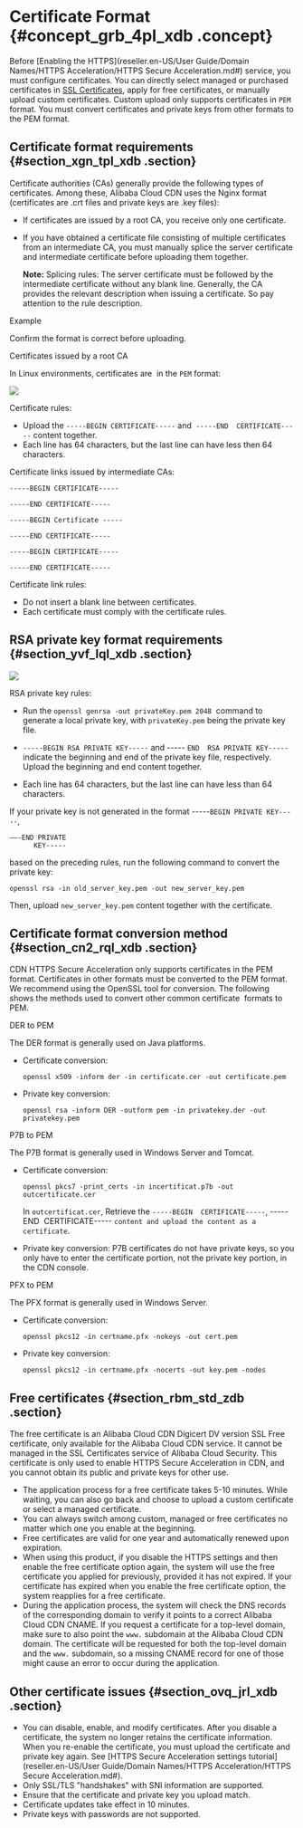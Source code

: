 # Certificate Format {#concept_grb_4pl_xdb .concept}

Before [Enabling the HTTPS](reseller.en-US/User Guide/Domain Names/HTTPS Acceleration/HTTPS Secure Acceleration.md#) service, you must configure certificates. You can directly select managed or purchased certificates in [SSL Certificates](https://partners-intl.aliyun.com/login-required#/yundunnext), apply for free certificates, or manually upload custom certificates. Custom upload only supports certificates in `PEM` format. You must convert certificates and private keys from other formats to the PEM format.

## Certificate format requirements {#section_xgn_tpl_xdb .section}

Certificate authorities \(CAs\) generally provide the following types of certificates. Among these, Alibaba Cloud CDN uses the Nginx format \(certificates are .crt files and private keys are .key files\):

-   If certificates are issued by a root CA, you receive only one certificate.
-   If you have obtained a certificate file consisting of multiple certificates from an intermediate CA, you must manually splice the server certificate and intermediate certificate before uploading them together.

    **Note:** Splicing rules: The server certificate must be followed by the intermediate certificate without any blank line. Generally, the CA provides the relevant description when issuing a certificate. So pay attention to the rule description.


Example

Confirm the format is correct before uploading.

Certificates issued by a root CA

In Linux environments, certificates are  in the `PEM` format:

![](http://static-aliyun-doc.oss-cn-hangzhou.aliyuncs.com/assets/img/5135/15481472293703_en-US.png)

Certificate rules:

-   Upload the `-----BEGIN CERTIFICATE-----` and  `-----END  CERTIFICATE-----` content together.
-   Each line has 64 characters, but the last line can have less then 64 characters.

Certificate links issued by intermediate CAs:

`-----BEGIN CERTIFICATE-----`

`-----END CERTIFICATE-----`

`-----BEGIN Certificate -----`

`-----END CERTIFICATE-----`

`-----BEGIN CERTIFICATE-----`

`-----END CERTIFICATE-----`

Certificate link rules:

-   Do not insert a blank line between certificates.
-   Each certificate must comply with the certificate rules.

## RSA private key format requirements {#section_yvf_lql_xdb .section}

![](http://static-aliyun-doc.oss-cn-hangzhou.aliyuncs.com/assets/img/5135/15481472293704_en-US.png)

RSA private key rules:

-   Run the `openssl genrsa -out privateKey.pem 2048`  command to generate a local private key, with `privateKey.pem` being the private key file.

-   `-----BEGIN RSA PRIVATE KEY-----` and ----- `END  RSA PRIVATE KEY-----`indicate the beginning and end of the private key file, respectively. Upload the beginning and end content together.

-   Each line has 64 characters, but the last line can have less than 64 characters.


If your private key is not generated in the format -----`BEGIN PRIVATE KEY-----`, 

```
——-END PRIVATE 
      KEY----- 
```

based on the preceding rules, run the following command to convert the private key:

```
openssl rsa -in old_server_key.pem -out new_server_key.pem
```

Then, upload `new_server_key.pem` content together with the certificate.

## Certificate format conversion method {#section_cn2_rql_xdb .section}

CDN HTTPS Secure Acceleration only supports certificates in the PEM format. Certificates in other formats must be converted to the PEM format. We recommend using the OpenSSL tool for conversion. The following shows the methods used to convert other common certificate  formats to PEM.

DER to PEM

The DER format is generally used on Java platforms.

-   Certificate conversion:

    ```
    openssl x509 -inform der -in certificate.cer -out certificate.pem
    ```

-   Private key conversion:

    ```
    openssl rsa -inform DER -outform pem -in privatekey.der -out privatekey.pem
    ```


P7B to PEM

The P7B format is generally used in Windows Server and Tomcat.

-   Certificate conversion:

    ```
    openssl pkcs7 -print_certs -in incertificat.p7b -out outcertificate.cer
    ```

    In `outcertificat.cer`, Retrieve the `-----BEGIN  CERTIFICATE-----`, -----END  CERTIFICATE----- `content and upload the content as a certificate`.

-   Private key conversion: P7B certificates do not have private keys, so you only have to enter the certificate portion, not the private key portion, in the CDN console.

PFX to PEM

The PFX format is generally used in Windows Server.

-   Certificate conversion:

    ```
    openssl pkcs12 -in certname.pfx -nokeys -out cert.pem
    ```

-   Private key conversion:

    ```
    openssl pkcs12 -in certname.pfx -nocerts -out key.pem -nodes
    ```


## Free certificates {#section_rbm_std_zdb .section}

The free certificate is an Alibaba Cloud CDN Digicert DV version SSL Free certificate, only available for the Alibaba Cloud CDN service. It cannot be managed in the SSL Certificates service of Alibaba Cloud Security. This certificate is only used to enable HTTPS Secure Acceleration in CDN, and you cannot obtain its public and private keys for other use.

-   The application process for a free certificate takes 5-10 minutes. While waiting, you can also go back and choose to upload a custom certificate or select a managed certificate.
-   You can always switch among custom, managed or free certificates no matter which one you enable at the beginning.
-   Free certificates are valid for one year and automatically renewed upon expiration.
-   When using this product, if you disable the HTTPS settings and then enable the free certificate option again, the system will use the free certificate you applied for previously, provided it has not expired. If your certificate has expired when you enable the free certificate option, the system reapplies for a free certificate.
-   During the application process, the system will check the DNS records of the corresponding domain to verify it points to a correct Alibaba Cloud CDN CNAME. If you request a certificate for a top-level domain, make sure to also point the `www.` subdomain at the Alibaba Cloud CDN domain. The certificate will be requested for both the top-level domain and the `www.` subdomain, so a missing CNAME record for one of those might cause an error to occur during the application.

## Other certificate issues {#section_ovq_jrl_xdb .section}

-   You can disable, enable, and modify certificates. After you disable a certificate, the system no longer retains the certificate information. When you re-enable the certificate, you must upload the certificate and private key again. See [HTTPS Secure Acceleration settings tutorial](reseller.en-US/User Guide/Domain Names/HTTPS Acceleration/HTTPS Secure Acceleration.md#).
-   Only SSL/TLS "handshakes" with SNI information are supported.
-   Ensure that the certificate and private key you upload match.
-   Certificate updates take effect in 10 minutes.
-   Private keys with passwords are not supported.

